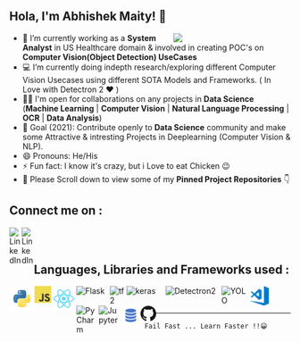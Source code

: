 ## Hola, I'm Abhishek Maity! 👋

<!--
**AbhishekMaity001/AbhishekMaity001** is a ✨ _special_ ✨ repository because its `README.md` (this file) appears on your GitHub profile.
Here are some ideas to get you started:
-->

<img align='right' src="https://png.pngtree.com/png-clipart/20190516/original/pngtree-vector-flat-illustration-of-a-man-working-on-the-computer-png-image_3562999.jpg" width="210">

- 🔭 I’m currently working as a **System Analyst** in US Healthcare domain & involved in creating POC's on **Computer Vision(Object Detection) UseCases**
- 💻 I’m currently doing indepth research/exploring different Computer Vision Usecases using different SOTA Models and Frameworks. ( In Love with Detectron 2 ❤️ )
- 🤝🏻 I'm open for collaborations on any projects in **Data Science** (**Machine Learning** | **Computer Vision** | **Natural Language Processing** | **OCR** | **Data Analysis**)
- 🎯 Goal (2021): Contribute openly to **Data Science** community and make some Attractive & intresting Projects in Deeplearning (Computer Vision & NLP).
- 😄 Pronouns: He/His
- ⚡ Fun fact: I know it's crazy, but i Love to eat Chicken 😉
- 📌 Please Scroll down to view some of my **Pinned Project Repositories**  👇

## Connect me on :
[<img align="left" alt="LinkedIn" width="22px" src="https://cdn.jsdelivr.net/npm/simple-icons@v3/icons/linkedin.svg" />][linkedin]
[<img align="left" alt="LinkedIn" width="22px" src="https://cdn.jsdelivr.net/npm/simple-icons@v3/icons/gmail.svg" />][gmail]
<br />
<br />


## Languages, Libraries and Frameworks used :
<img align="left" alt="Python3" width="45px" src="https://raw.githubusercontent.com/github/explore/80688e429a7d4ef2fca1e82350fe8e3517d3494d/topics/python/python.png" />
<img align="left" alt="JavaScript" width="30px" src="https://raw.githubusercontent.com/github/explore/80688e429a7d4ef2fca1e82350fe8e3517d3494d/topics/javascript/javascript.png" />
<img align="left" alt="React.js" width="45px" src="https://raw.githubusercontent.com/github/explore/80688e429a7d4ef2fca1e82350fe8e3517d3494d/topics/react/react.png" />
<img align="left" alt="Flask" width="60px"src="https://flask.palletsprojects.com/en/1.1.x/_images/flask-logo.png"/>
<img align="left" alt="tf2" width="30px" src="https://avatars.githubusercontent.com/u/15658638?s=200&v=4"/>
<img align="left" alt="keras" width="70px" src="https://camo.githubusercontent.com/906e661107a3bc03104ca5d88336d1f4b0e80fdcac65efaf7904041d371c747f/68747470733a2f2f73332e616d617a6f6e6177732e636f6d2f6b657261732e696f2f696d672f6b657261732d6c6f676f2d323031382d6c617267652d313230302e706e67"/>
<img align="left" alt="Detectron2" width="100px" src="https://encrypted-tbn0.gstatic.com/images?q=tbn:ANd9GcRM2RwKXC2YkEVLDshDBGhnhuzmlg3EkhOwg2dc2I3ScLJJdV2fzrJiZ4XqKcTeiSNngYY&usqp=CAU" />
<img align="left" alt="YOLO" width="50px" src="https://i.pinimg.com/originals/c8/4c/d6/c84cd6231804a0759dce57bce4bef01a.png" />
<img align="left" alt="Visual Studio Code" width="35px" src="https://raw.githubusercontent.com/github/explore/80688e429a7d4ef2fca1e82350fe8e3517d3494d/topics/visual-studio-code/visual-studio-code.png"/>
<img align="left" alt="PyCharm" width="40px" src="https://external-preview.redd.it/68RuLLrsBdxbVJLxm3py3YoK6zX0aPIv3qttEhkb0_4.jpg?auto=webp&s=e2c12b1dc5be819f2f076f46454912a3c4bc3f2d"/>
<img align="left" alt="Jupyter" width="40px" src="https://avatars1.githubusercontent.com/u/25869250?s=200&v=4" />
<img align="left" alt="SQL" width="35px" src="https://raw.githubusercontent.com/github/explore/80688e429a7d4ef2fca1e82350fe8e3517d3494d/topics/sql/sql.png" />
<img align="left" alt="GitHub" width="28px" src="https://raw.githubusercontent.com/github/explore/78df643247d429f6cc873026c0622819ad797942/topics/github/github.png" />

<br />
<br />

***
<!--
<summary>:zap: Most Used Languages</summary>
<img align="left" alt="Anna's GitHub Top Languages" src="https://github-readme-stats.vercel.app/api/top-langs/?username=AbhishekMaity001" />
-->
```
 Fail Fast ... Learn Faster !!😀
```


[linkedin]: https://linkedin.com/in/abhishek-maity-a3923716a
[gmail]: https://mail.google.com/mail/u/0/?view=cm&fs=1&to=abhishek.maity97@gmail.com.com&su=SUBJECT&body=BODY&tf=1
